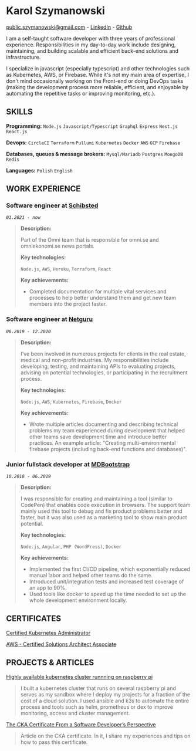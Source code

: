 # Karol Szymanowski
[public.szymanowski@gmail.com](mailto:public.szymanowski@gmail.com) - [LinkedIn](https://www.linkedin.com/in/karol-sz/) - [Github](https://github.com/tetrash)

I am a self-taught software developer with three years of professional experience. Responsibilities in my day-to-day work include designing, maintaining, and building scalable and efficient back-end solutions and infrastructure.

I specialize in javascript (especially typescript) and other technologies such as Kubernetes, AWS, or Firebase. While it's not my main area of ​​expertise, I don't mind occasionally working on the Front-end or doing DevOps tasks (making the development process more reliable, efficient, and enjoyable by automating the repetitive tasks or improving monitoring, etc.).

## SKILLS

**Programming:** `Node.js` `Javascript/Typescript` `Graphql` `Express` `Nest.js` `React.js`

**Devops:** `CircleCI` `Terraform` `Pullumi` `Kubernetes` `Docker` `AWS` `GCP` `Firebase`

**Databases, queues & message brokers:** `Mysql/Mariadb` `Postgres` `MongoDB` `Redis`

**Languages:** `Polish` `English`

## WORK EXPERIENCE

### Software engineer at [Schibsted](https://netguru.com)
*`01.2021 - now`*
> **Description:**
>
> Part of the Omni team that is responsible for omni.se and omniekonomi.se news portals.
> 
> **Key technologies:** 
> 
> `Node.js`, `AWS`, `Heroku`, `Terraform`, `React`
> 
> **Key achievements:**
> - Completed documentation for multiple vital services and processes to help better understand them and get new team members into the project faster. 

### Software engineer at [Netguru](https://netguru.com)
*`06.2019 - 12.2020`*
> **Description:**
>
> I've been involved in numerous projects for clients in the real estate, medical and non-profit industries. My responsibilities include developing, testing, and maintaining APIs to evaluating projects, advising on potential technologies, or participating in the recruitment process.
> 
> **Key technologies:** 
> 
> `Node.js`, `AWS`, `Kubernetes`, `Firebase`, `Docker`
>
> **Key achievements:**
> - Wrote multiple articles documenting and describing technical problems my team experienced during development that helped other teams save development time and introduce better practices. An example article: "Creating multi-environmental firebase projects (including back-end functions and databases)".

### Junior fullstack developer at [MDBootstrap](https://mdbootstrap.com)
*`10.2018 - 06.2019`*
> **Description:**
>  
> I was responsible for creating and maintaining a tool (similar to CodePen) that enables code execution in browsers. The support team mainly used this tool to debug and fix product problems better and faster, but it was also used as a marketing tool to show main product potential.
>
> **Key technologies:** 
> 
> `Node.js`, `Angular`, `PHP (WordPress)`, `Docker`
>
> **Key achievements:**
> - Implemented the first CI/CD pipeline, which exponentially reduced manual labor and helped other teams do the same.
> - Introduced unit/integration tests and increased test coverage of an app to 90%.
> - Used tools like docker to speed up the time needed to set up the whole development environment locally.

## CERTIFICATES

[Certified Kubernetes Administrator](https://www.youracclaim.com/badges/e6f004ee-0be3-4615-ae18-118735c632f4/public_url)

[AWS - Certified Solutions Architect Associate](https://www.youracclaim.com/badges/18ca0a23-f1a3-4a7b-9d9c-815ff7528222/public_url)

## PROJECTS & ARTICLES

[Highly available kubernetes cluster runnning on raspberry pi](https://github.com/tetrash/k8s-rpi-cluster-presentation)
> I built a kubernetes cluster that runs on several raspberry pi and serves as my sandbox where I deploy my projects for a fraction of the cost of a cloud solution. I used ansible and k3s to automate the entire process and tools such as helm, prometheus or dex to improve monitoring, access and cluster management.

[The CKA Certificate From a Software Developer’s Perspective](https://www.netguru.com/codestories/the-cka-certificate-from-a-software-developers-perspective)
> Article on the CKA certificate. In it, I share my experiences and tips on how to pass this certificate.
